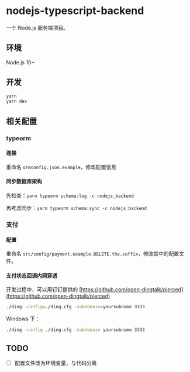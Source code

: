 # nodejs-typescript-backend

一个 Node.js 服务端项目。

## 环境

Node.js 10+

## 开发

```bash
yarn
yarn dev
```

## 相关配置

### typeorm

#### 连接

重命名 `ormconfig.json.example`，修改配置信息

#### 同步数据库架构

先检查：`yarn typeorm schema:log -c nodejs_backend`

再考虑同步：`yarn typeorm schema:sync -c nodejs_backend`

### 支付

#### 配置

重命名 `src/config/payment.example.DELETE.the.suffix`，修改其中的配置文件。

#### 支付状态回调内网穿透

开发过程中，可以用钉钉提供的 [https://github.com/open-dingtalk/pierced](https://github.com/open-dingtalk/pierced)

```bash
./ding -config=./ding.cfg -subdomain=yoursubname 3333
```

Windows 下：

```bash
./ding -config ./ding.cfg -subdomain yoursubname 3333
```

## TODO

- [ ] 配置文件改为环境变量，与代码分离
